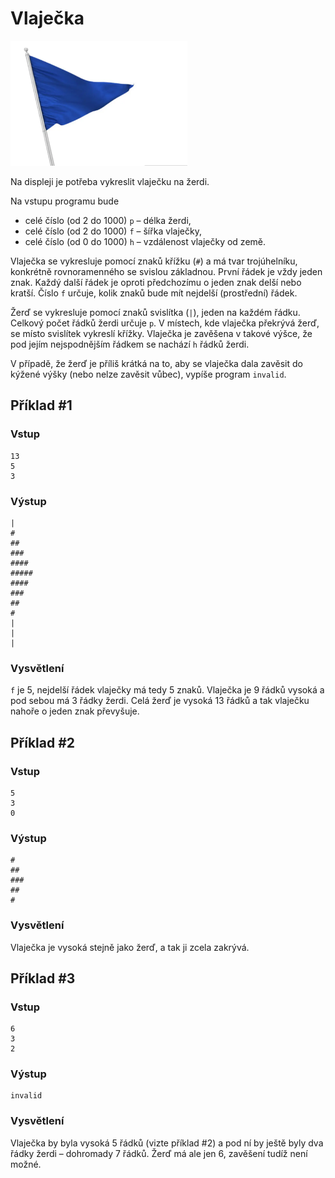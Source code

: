 # Vlaječka

<img src="cover.webp" height="200" alt="ilustrace"/>

Na displeji je potřeba vykreslit vlaječku na žerdi.

Na vstupu programu bude

- celé číslo (od 2 do 1000) `p` – délka žerdi,
- celé číslo (od 2 do 1000) `f` – šířka vlaječky,
- celé číslo (od 0 do 1000) `h` – vzdálenost vlaječky od země.

Vlaječka se vykresluje pomocí znaků křížku (`#`) a má tvar trojúhelníku, konkrétně rovnoramenného se svislou základnou.
První řádek je vždy jeden znak. Každý další řádek je oproti předchozímu o jeden znak delší nebo kratší. Číslo `f`
určuje, kolik znaků bude mít nejdelší (prostřední) řádek.

Žerď se vykresluje pomocí znaků svislítka (`|`), jeden na každém řádku. Celkový počet řádků žerdi určuje `p`. V místech,
kde vlaječka překrývá žerď, se místo svislítek vykreslí křížky. Vlaječka je zavěšena v takové výšce, že pod jejím
nejspodnějším řádkem se nachází `h` řádků žerdi.

V případě, že žerď je příliš krátká na to, aby se vlaječka dala zavěsit do kýžené výšky (nebo nelze zavěsit vůbec),
vypíše program `invalid`.

## Příklad #1

### Vstup

```
13
5
3
```

### Výstup

```
|
#
##
###
####
#####
####
###
##
#
|
|
|
```

### Vysvětlení

`f` je 5, nejdelší řádek vlaječky má tedy 5 znaků. Vlaječka je 9 řádků vysoká a pod sebou má 3 řádky žerdi. Celá žerď je
vysoká 13 řádků a tak vlaječku nahoře o jeden znak převyšuje.

## Příklad #2

### Vstup

```
5
3
0
```

### Výstup

```
#
##
###
##
#
```

### Vysvětlení

Vlaječka je vysoká stejně jako žerď, a tak ji zcela zakrývá.

## Příklad #3

### Vstup

```
6
3
2
```

### Výstup

```
invalid
```

### Vysvětlení

Vlaječka by byla vysoká 5 řádků (vizte příklad #2) a pod ní by ještě byly dva řádky žerdi – dohromady 7 řádků. Žerď má
ale jen 6, zavěšení tudíž není možné.